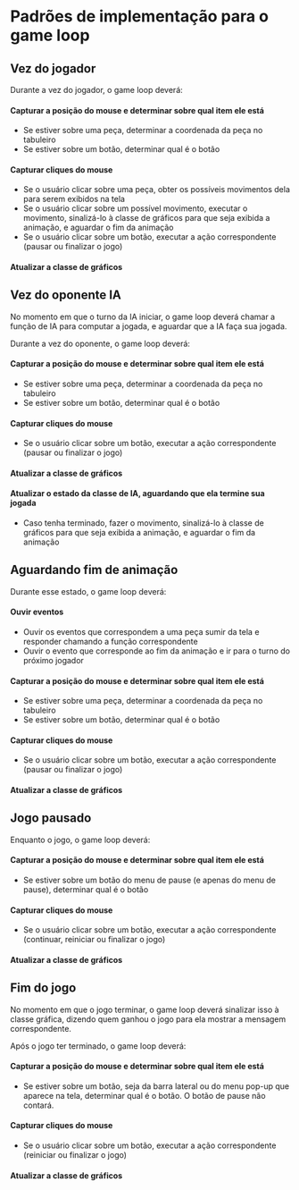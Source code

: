 # Padrões de implementação para o game loop

## Vez do jogador
Durante a vez do jogador, o game loop deverá:
#### Capturar a posição do mouse e determinar sobre qual item ele está
- Se estiver sobre uma peça, determinar a coordenada da peça no tabuleiro
- Se estiver sobre um botão, determinar qual é o botão

#### Capturar cliques do mouse
- Se o usuário clicar sobre uma peça, obter os possíveis movimentos dela para serem exibidos na tela
- Se o usuário clicar sobre um possível movimento, executar o movimento, sinalizá-lo à classe de gráficos para que seja exibida a animação, e aguardar o fim da animação
- Se o usuário clicar sobre um botão, executar a ação correspondente (pausar ou finalizar o jogo)

#### Atualizar a classe de gráficos


## Vez do oponente IA
No momento em que o turno da IA iniciar, o game loop deverá chamar a função de IA para computar a jogada, e aguardar que a IA faça sua jogada.

Durante a vez do oponente, o game loop deverá:
#### Capturar a posição do mouse e determinar sobre qual item ele está
- Se estiver sobre uma peça, determinar a coordenada da peça no tabuleiro
- Se estiver sobre um botão, determinar qual é o botão

#### Capturar cliques do mouse
- Se o usuário clicar sobre um botão, executar a ação correspondente (pausar ou finalizar o jogo)

#### Atualizar a classe de gráficos

#### Atualizar o estado da classe de IA, aguardando que ela termine sua jogada
- Caso tenha terminado, fazer o movimento, sinalizá-lo à classe de gráficos para que seja exibida a animação, e aguardar o fim da animação


## Aguardando fim de animação
Durante esse estado, o game loop deverá:

#### Ouvir eventos
- Ouvir os eventos que correspondem a uma peça sumir da tela e responder chamando a função correspondente
- Ouvir o evento que corresponde ao fim da animação e ir para o turno do próximo jogador

#### Capturar a posição do mouse e determinar sobre qual item ele está
- Se estiver sobre uma peça, determinar a coordenada da peça no tabuleiro
- Se estiver sobre um botão, determinar qual é o botão

#### Capturar cliques do mouse
- Se o usuário clicar sobre um botão, executar a ação correspondente (pausar ou finalizar o jogo)

#### Atualizar a classe de gráficos


## Jogo pausado
Enquanto o jogo, o game loop deverá:

#### Capturar a posição do mouse e determinar sobre qual item ele está
- Se estiver sobre um botão do menu de pause (e apenas do menu de pause), determinar qual é o botão

#### Capturar cliques do mouse
- Se o usuário clicar sobre um botão, executar a ação correspondente (continuar, reiniciar ou finalizar o jogo)

#### Atualizar a classe de gráficos

## Fim do jogo
No momento em que o jogo terminar, o game loop deverá sinalizar isso à classe gráfica, dizendo quem ganhou o jogo para ela mostrar a mensagem correspondente.

Após o jogo ter terminado, o game loop deverá:

#### Capturar a posição do mouse e determinar sobre qual item ele está
- Se estiver sobre um botão, seja da barra lateral ou do menu pop-up que aparece na tela, determinar qual é o botão. O botão de pause não contará.

#### Capturar cliques do mouse
- Se o usuário clicar sobre um botão, executar a ação correspondente (reiniciar ou finalizar o jogo)

#### Atualizar a classe de gráficos
